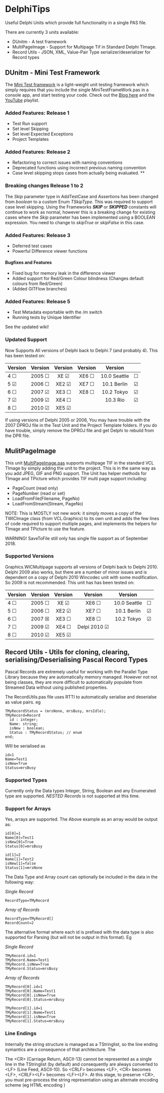 # DelphiTips
Useful Delphi Units which provide full functionality in a single PAS file.

There are currently 3 units available:
  + DUnitm - A test framework
  + MultiPageImage - Support for Multipage Tif in Standard Delphi TImage.
  + Record Utils - JSON, XML, Value-Pair Type serializer/deserializer for Record types

## DUnitm - Mini Test Framework
The [Mini Test framework](https://github.com/glenkleidon/DelphiTips/wiki/DUnitm---Mini-Test-Framework) is a light-weight unit testing framework which simply requires that you
include the single MiniTestFrameWork.pas in a console app, and start testing your code.
Check out the [Blog here](https://glenkleidon.blogspot.com.au/2017/07/new-mini-test-framework-for-delphi.html) and the [YouTube](https://www.youtube.com/playlist?list=PL42y13vA83auEzqLTzmkwnQuC6pyOxlQE) playlist.

### Added Features: Release 1 
  + Test Run support
  + Set level Skipping
  + Set level Expected Exceptions
  + Project Templates
### Added Features: Release 2
  + Refactoring to correct issues with naming conventions
  + Deprecated functions using incorrect previous naming convention
  + Case level skipping stops cases from actually being evaluated. **
### Breaking changes Release 1 to 2
The _Skip_ parameter type in AddTestCase and Assertions has been changed from _boolean_ to a custom Enum _TSkipType_.  This was required to support case level skipping.  Using the Frameworks _**SKIP**_ or _**SKIPPED**_ constants will continue to work as normal, however this is a breaking change for existing cases where the _Skip_ parameter has been implemented using a BOOLEAN expression.  You need to change to _skipTrue_ or _skipFalse_ in this case.

### Added Features: Release 3
  + Deferred test cases
  + Powerful Difference viewer functions
  
#### Bugfixes and Features
  + Fixed bug for memory leak in the difference viewer 
  + Added support for Red/Green Colour blindness (Changes default colours from Red/Green) 
  + (Added GITFlow branches)

### Added Features: Release 5
  + Test Metadata exportable with the /m switch
  + Running tests by Unique Identifier

See the updated wiki!

### Updated Support
Now Supports All versions of Delphi back to Delphi 7 (and probably 4).  This has been tested on:

|Version  |Version     |Version    |Version    |Version     |       |
|---------|-----------:|:---------:|:---------:|:----------:|:------|
|4 &#9744;|2005 &#9744;|XE  &#9745;|XE6 &#9744;|10.0 Seattle|&#9744;|
|5 &#9745;|2006 &#9744;|XE2 &#9745;|XE7 &#9744;|10.1 Berlin |&#9745;|
|6 &#9744;|2007 &#9745;|XE3 &#9744;|XE8 &#9744;|10.2 Tokyo  |&#9745;|
|7 &#9745;|2009 &#9745;|XE4 &#9744;|           |10.3 Rio    |&#9745;|
|8 &#9744;|2010 &#9745;|XE5 &#9745;|           |            |       |

If using versions of Delphi 2005 or 2006, You may have trouble with the 
2007 DPROJ file in the Test Unit and the Project Template folders.  If you 
do have trouble, simply remove the DPROJ file and get Delphi to rebuild from the
DPR file.

## MulitPageImage
This unit [MultiPageImage.pas](https://github.com/glenkleidon/DelphiTips/wiki/MultiPageImage---Helper-Methods-to-Add-Multi-Page-support-to-TImage-Component) supports multipage TIF in the standard VCL TImage by simply adding the unit to the project.  This is in the same way as you add JPEG, GIF and PNG support.  The Unit has helper methods for TImage and TPicture which provides TIF multi page support including:
  + PageCount (read only)
  + PageNumber (read or set)
  + LoadFromFile(Filename, PageNo)
  + LoadFromStream(Stream, PageNo)

NOTE: This is MOSTLY not new work: it simply moves a copy of the TWICImage class (from VCL.Graphics) to its own unit and adds the few lines of code required to support multiple pages, and implements the helpers for TImage and TPicture to use the feature.

WARNING! SaveToFile still only has single file support as of September 2018.


### Supported Versions
Graphics.WICMultipage supports all versions of Delphi back to Delphi 2010.  Delphi 2009 also works, but there are a number of minor issues and is dependent on a copy of Delphi 2010 Wincodec unit with some modification. So 2009 is not recommended.  This unit has has been tested on:

|Version  |Version     |Version    |Version    |Version     |       |
|---------|-----------:|:---------:|:---------:|:----------:|:------|
|4 &#9744;|2005 &#9744;|XE  &#9745;|XE6 &#9744;|10.0 Seattle|&#9744;|
|5 &#9744;|2006 &#9744;|XE2 &#9745;|XE7 &#9744;|10.1 Berlin |&#9745;|
|6 &#9744;|2007 &#9746;|XE3 &#9744;|XE8 &#9744;|10.2 Tokyo  |&#9745;|
|7 &#9744;|2009 &#9745;|XE4 &#9744;|Delpi 2010 &#9745;|            |       |
|8 &#9744;|2010 &#9745;|XE5 &#9745;|           |            |       |


## Record Utils - Utils for cloning, clearing, serialising/Deserialising Pascal Record Types

Pascal Records are extremely useful for working with the Parallel Type Library because they are automatically memory managed.  However  not not being classes, they are more difficult to automatically
populate from Streamed Data without using published properties.

The RecordUtils.pas file uses RTTI to automatically serialise and deserialse as value pairs. eg
```
TMyRecordStatus = (mrsNone, mrsBusy, mrsIdle); 
TMyRecord=Record
  id : integer;
  Name: string;
  isNew : boolean;
  Status : TMyRecordStatus; // enum
end;
```

WIll be serialised as 
```
id=1
Name=Test1
isNew=True
Status=mrsBusy
```
### Supported Types
Currently only the Data types Integer, String, Boolean and any Enumerated type are supported. _NESTED Records_ is not supported at this time. 

### Support for Arrays
Yes, arrays are supported.  The Above example as an array would be output as:
```
id[0]=1
Name[0]=Test1
isNew[0]=True
Status[0]=mrsBusy

id[1]=2
Name[1]=Test2
isNew[1]=false
Status[1]=mrsNone
```
The Data Type and Array count can optionally be included in the data in the following way:

_Single Record_
```
RecordType=TMyRecord
```
_Array of Records_
```
RecordType=TMyRecord[]
RecordCount=2
```
The alternative format where each id is prefixed with the data type is also supported for Parsing (but will not be output in this format). Eg

_Single Record_
```
TMyRecord.id=1
TMyRecord.Name=Test1
TMyRecord.isNew=True
TMyRecord.Status=mrsBusy
```
_Array of Records_
```
TMyRecord[0].id=1
TMyRecord[0].Name=Test1
TMyRecord[0].isNew=True
TMyRecord[0].Status=mrsBusy

TMyRecord[1].id=1
TMyRecord[1].Name=Test1
TMyRecord[1].isNew=True
TMyRecord[1].Status=mrsBusy
```


### Line Endings
Internally the string structure is managed as a TStringlist, so the line ending symantics are a consequence of that architecture. The  

The \<CR\> (Carriage Return, ASCII-13) cannot be represented as a single line in the TStringlist (by default) and consequently are always converted to \<LF\> (Line Feed, ASCII-10).  So \<CRLF\> becomes \<LF\>, \<CR\> becomes \<LF\>, \<CRLF\>\<LF\> becomes \<LF\>\<LF\>.  At this stage, to preserve \<CR\>, you must pre-process the string representation using an alternate encoding scheme (eg HTML encoding )
